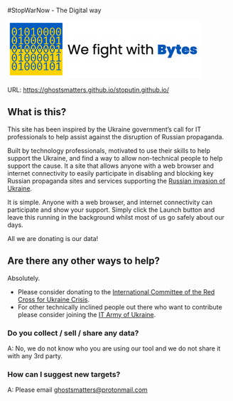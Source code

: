 #StopWarNow - The Digital way

<a href="https://ghostsmatters.github.io/stoputin.github.io/">
<img src="banner.png" width="435">
</a>

URL: https://ghostsmatters.github.io/stoputin.github.io/

## What is this?

This site has been inspired by the Ukraine government’s call for IT professionals to help assist against the disruption of Russian propaganda.

Built by technology professionals, motivated to use their skills to help support the Ukraine, and find a way to allow non-technical people to help support the cause. It a site that allows anyone with a web browser and internet connectivity to easily participate in disabling and blocking key Russian propaganda sites and services supporting the [Russian invasion of Ukraine](https://en.wikipedia.org/wiki/Russo-Ukrainian_War).

It is simple. Anyone with a web browser, and internet connectivity can participate and show your support. Simply click the Launch button and leave this running in the background whilst most of us go safely about our days.

All we are donating is our data!

## Are there any other ways to help?

Absolutely.
- Please consider donating to the [International Committee of the Red Cross for Ukraine Crisis](https://www.icrc.org/en/donate/ukraine). 
- For other technically inclined people out there who want to contribute please consider joining the [IT Army of Ukraine](https://t.me/itarmyofukraine2022).

### Do you collect / sell / share any data?
A: No, we do not know who you are using our tool and we do not share it with any 3rd party.

### How can I suggest new targets?
A: Please email ghostsmatters@protonmail.com
